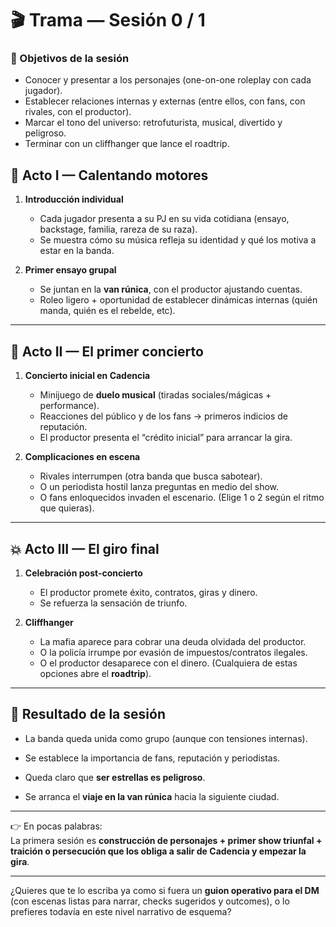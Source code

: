 # 🎬 Trama — Sesión 0 / 1

### 🎯 Objetivos de la sesión

- Conocer y presentar a los personajes (one-on-one roleplay con cada jugador).
- Establecer relaciones internas y externas (entre ellos, con fans, con rivales, con el productor).
- Marcar el tono del universo: retrofuturista, musical, divertido y peligroso.
- Terminar con un cliffhanger que lance el roadtrip.

## 🪩 Acto I — Calentando motores

1. **Introducción individual**
    - Cada jugador presenta a su PJ en su vida cotidiana (ensayo, backstage, familia, rareza de su raza).
    - Se muestra cómo su música refleja su identidad y qué los motiva a estar en la banda.

2. **Primer ensayo grupal**
    - Se juntan en la **van rúnica**, con el productor ajustando cuentas.
    - Roleo ligero + oportunidad de establecer dinámicas internas (quién manda, quién es el rebelde, etc).

---

## 🎤 Acto II — El primer concierto

1. **Concierto inicial en Cadencia**
    - Minijuego de **duelo musical** (tiradas sociales/mágicas + performance).
    - Reacciones del público y de los fans → primeros indicios de reputación.
    - El productor presenta el “crédito inicial” para arrancar la gira.

2. **Complicaciones en escena**
    - Rivales interrumpen (otra banda que busca sabotear).
    - O un periodista hostil lanza preguntas en medio del show.
    - O fans enloquecidos invaden el escenario.  (Elige 1 o 2 según el ritmo que quieras).

---

## 💥 Acto III — El giro final

1. **Celebración post-concierto**
    - El productor promete éxito, contratos, giras y dinero.
    - Se refuerza la sensación de triunfo.
        
2. **Cliffhanger**
    
    - La mafia aparece para cobrar una deuda olvidada del productor.
    - O la policía irrumpe por evasión de impuestos/contratos ilegales.
    - O el productor desaparece con el dinero.  (Cualquiera de estas opciones abre el **roadtrip**).
        

---

## 📝 Resultado de la sesión

- La banda queda unida como grupo (aunque con tensiones internas).
    
- Se establece la importancia de fans, reputación y periodistas.
    
- Queda claro que **ser estrellas es peligroso**.
    
- Se arranca el **viaje en la van rúnica** hacia la siguiente ciudad.
    

---

👉 En pocas palabras:  
La primera sesión es **construcción de personajes + primer show triunfal + traición o persecución que los obliga a salir de Cadencia y empezar la gira**.

---

¿Quieres que te lo escriba ya como si fuera un **guion operativo para el DM** (con escenas listas para narrar, checks sugeridos y outcomes), o lo prefieres todavía en este nivel narrativo de esquema?
